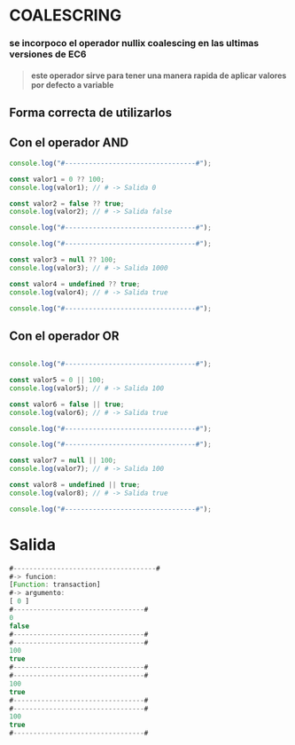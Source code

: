 # **COALESCRING**

### se incorpoco el operador nullix coalescing en las ultimas versiones de EC6

> #### este operador sirve para tener una manera rapida de aplicar valores por defecto a variable

## Forma correcta de utilizarlos

## Con el operador AND
```js
console.log("#---------------------------------#");

const valor1 = 0 ?? 100;
console.log(valor1); // # -> Salida 0

const valor2 = false ?? true;
console.log(valor2); // # -> Salida false

console.log("#---------------------------------#");

console.log("#---------------------------------#");

const valor3 = null ?? 100;
console.log(valor3); // # -> Salida 1000

const valor4 = undefined ?? true;
console.log(valor4); // # -> Salida true

console.log("#---------------------------------#");


```
## Con el operador OR
```js

console.log("#---------------------------------#");

const valor5 = 0 || 100;
console.log(valor5); // # -> Salida 100

const valor6 = false || true;
console.log(valor6); // # -> Salida true

console.log("#---------------------------------#");

console.log("#---------------------------------#");

const valor7 = null || 100;
console.log(valor7); // # -> Salida 100

const valor8 = undefined || true;
console.log(valor8); // # -> Salida true

console.log("#---------------------------------#");

```

# Salida

```js
#------------------------------------#
#-> funcion:
[Function: transaction]
#-> argumento:
[ 0 ]
#---------------------------------#
0
false
#---------------------------------#
#---------------------------------#
100
true
#---------------------------------#
#---------------------------------#
100
true
#---------------------------------#
#---------------------------------#
100
true
#---------------------------------#
```

